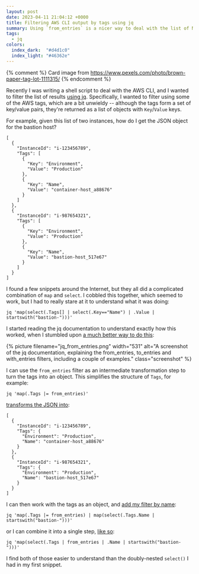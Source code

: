 ```yaml
---
layout: post
date: 2023-04-11 21:04:12 +0000
title: Filtering AWS CLI output by tags using jq
summary: Using `from_entries` is a nicer way to deal with the list of Name/Value pairs returned by the AWS CLI.
tags:
  - jq
colors:
  index_dark:  "#d4d1c0"
  index_light: "#46362e"
---
```


{% comment %}
  Card image from https://www.pexels.com/photo/brown-paper-tag-lot-1111315/
{% endcomment %}

Recently I was writing a shell script to deal with the AWS CLI, and I wanted to filter the list of results [using jq][jq].
Specifically, I wanted to filter using some of the AWS tags, which are a bit unwieldy -- although the tags form a set of key/value pairs, they're returned as a list of objects with `Key`/`Value` keys.

For example, given this list of two instances, how do I get the JSON object for the bastion host?

```
[
  {
    "InstanceId": "i-123456789",
    "Tags": [
      {
        "Key": "Environment",
        "Value": "Production"
      },
      {
        "Key": "Name",
        "Value": "container-host_a88676"
      }
    ]
  },
  {
    "InstanceId": "i-987654321",
    "Tags": [
      {
        "Key": "Environment",
        "Value": "Production"
      },
      {
        "Key": "Name",
        "Value": "bastion-host_517e67"
      }
    ]
  }
]
```

I found a few snippets around the Internet, but they all did a complicated combination of `map` and `select`.
I cobbled this together, which seemed to work, but I had to really stare at it to understand what it was doing:

```shell
jq 'map(select(.Tags[] | select(.Key=="Name") | .Value | startswith("bastion-")))'
```

I started reading the jq documentation to understand exactly how this worked, when I stumbled upon [a much better way to do this][from_entries]:

{%
  picture
  filename="jq_from_entries.png"
  width="531"
  alt="A screenshot of the jq documentation, explaining the from_entries, to_entries and with_entries filters, including a couple of examples."
  class="screenshot"
%}

I can use the `from_entries` filter as an intermediate transformation step to turn the tags into an object.
This simplifies the structure of `Tags`, for example:

```shell
jq 'map(.Tags |= from_entries)'
```

[transforms the JSON into][example1]:

```
[
  {
    "InstanceId": "i-123456789",
    "Tags": {
      "Environment": "Production",
      "Name": "container-host_a88676"
    }
  },
  {
    "InstanceId": "i-987654321",
    "Tags": {
      "Environment": "Production",
      "Name": "bastion-host_517e67"
    }
  }
]
```

I can then work with the tags as an object, and [add my filter by name][example2]:

```shell
jq 'map(.Tags |= from_entries) | map(select(.Tags.Name | startswith("bastion-")))'
```

or I can combine it into a single step, [like so](https://jqplay.org/s/TGhRjo7Riuz):

```shell
jq 'map(select(.Tags | from_entries | .Name | startswith("bastion-")))'
```

I find both of those easier to understand than the doubly-nested `select()` I had in my first snippet.

[jq]: https://stedolan.github.io/jq/manual/
[from_entries]: https://stedolan.github.io/jq/manual/#to_entries,from_entries,with_entries
[example1]: https://jqplay.org/s/omejYgBUWcw
[example2]: https://jqplay.org/s/f9KqBJ9mbR2